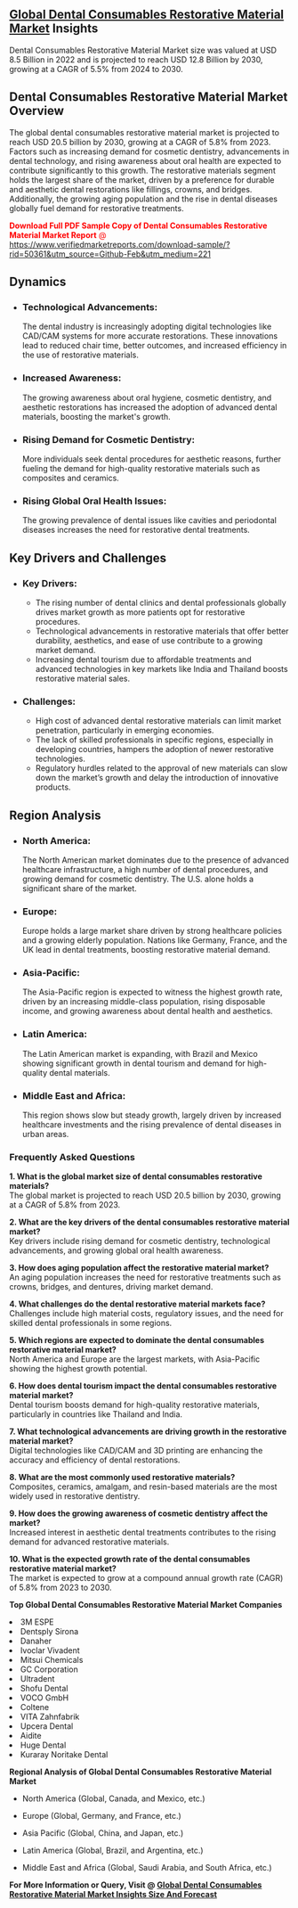 <h2><a href="https://www.verifiedmarketreports.com/download-sample/?rid=50361&amp;utm_source=Github&amp;utm_medium=221" target="_blank">Global Dental Consumables Restorative Material Market</a> Insights</h2><p>Dental Consumables Restorative Material Market size was valued at USD 8.5 Billion in 2022 and is projected to reach USD 12.8 Billion by 2030, growing at a CAGR of 5.5% from 2024 to 2030.</p><p> <h2>Dental Consumables Restorative Material Market Overview</h2> <p>The global dental consumables restorative material market is projected to reach USD 20.5 billion by 2030, growing at a CAGR of 5.8% from 2023. Factors such as increasing demand for cosmetic dentistry, advancements in dental technology, and rising awareness about oral health are expected to contribute significantly to this growth. The restorative materials segment holds the largest share of the market, driven by a preference for durable and aesthetic dental restorations like fillings, crowns, and bridges. Additionally, the growing aging population and the rise in dental diseases globally fuel demand for restorative treatments.</p> <p><p><span class=""><span style="color: #ff0000;"><strong>Download Full PDF Sample Copy of Dental Consumables Restorative Material Market Report</strong> @ </span><a href="https://www.verifiedmarketreports.com/download-sample/?rid=50361&amp;utm_source=Github-Feb&amp;utm_medium=221" target="_blank">https://www.verifiedmarketreports.com/download-sample/?rid=50361&amp;utm_source=Github-Feb&amp;utm_medium=221</a></span></p></p> <h2>Dynamics</h2> <ul> <li><h3>Technological Advancements:</h3> The dental industry is increasingly adopting digital technologies like CAD/CAM systems for more accurate restorations. These innovations lead to reduced chair time, better outcomes, and increased efficiency in the use of restorative materials.</li> <li><h3>Increased Awareness:</h3> The growing awareness about oral hygiene, cosmetic dentistry, and aesthetic restorations has increased the adoption of advanced dental materials, boosting the market's growth.</li> <li><h3>Rising Demand for Cosmetic Dentistry:</h3> More individuals seek dental procedures for aesthetic reasons, further fueling the demand for high-quality restorative materials such as composites and ceramics.</li> <li><h3>Rising Global Oral Health Issues:</h3> The growing prevalence of dental issues like cavities and periodontal diseases increases the need for restorative dental treatments.</li> </ul> <h2>Key Drivers and Challenges</h2> <ul> <li><h3>Key Drivers:</h3> <ul> <li>The rising number of dental clinics and dental professionals globally drives market growth as more patients opt for restorative procedures.</li> <li>Technological advancements in restorative materials that offer better durability, aesthetics, and ease of use contribute to a growing market demand.</li> <li>Increasing dental tourism due to affordable treatments and advanced technologies in key markets like India and Thailand boosts restorative material sales.</li> </ul> </li> <li><h3>Challenges:</h3> <ul> <li>High cost of advanced dental restorative materials can limit market penetration, particularly in emerging economies.</li> <li>The lack of skilled professionals in specific regions, especially in developing countries, hampers the adoption of newer restorative technologies.</li> <li>Regulatory hurdles related to the approval of new materials can slow down the market’s growth and delay the introduction of innovative products.</li> </ul> </li> </ul> <h2>Region Analysis</h2> <ul> <li><h3>North America:</h3> The North American market dominates due to the presence of advanced healthcare infrastructure, a high number of dental procedures, and growing demand for cosmetic dentistry. The U.S. alone holds a significant share of the market.</li> <li><h3>Europe:</h3> Europe holds a large market share driven by strong healthcare policies and a growing elderly population. Nations like Germany, France, and the UK lead in dental treatments, boosting restorative material demand.</li> <li><h3>Asia-Pacific:</h3> The Asia-Pacific region is expected to witness the highest growth rate, driven by an increasing middle-class population, rising disposable income, and growing awareness about dental health and aesthetics.</li> <li><h3>Latin America:</h3> The Latin American market is expanding, with Brazil and Mexico showing significant growth in dental tourism and demand for high-quality dental materials.</li> <li><h3>Middle East and Africa:</h3> This region shows slow but steady growth, largely driven by increased healthcare investments and the rising prevalence of dental diseases in urban areas.</li> </ul> <h3>Frequently Asked Questions</h3> <p><b>1. What is the global market size of dental consumables restorative materials?</b><br> The global market is projected to reach USD 20.5 billion by 2030, growing at a CAGR of 5.8% from 2023.</p> <p><b>2. What are the key drivers of the dental consumables restorative material market?</b><br> Key drivers include rising demand for cosmetic dentistry, technological advancements, and growing global oral health awareness.</p> <p><b>3. How does aging population affect the restorative material market?</b><br> An aging population increases the need for restorative treatments such as crowns, bridges, and dentures, driving market demand.</p> <p><b>4. What challenges do the dental restorative material markets face?</b><br> Challenges include high material costs, regulatory issues, and the need for skilled dental professionals in some regions.</p> <p><b>5. Which regions are expected to dominate the dental consumables restorative material market?</b><br> North America and Europe are the largest markets, with Asia-Pacific showing the highest growth potential.</p> <p><b>6. How does dental tourism impact the dental consumables restorative material market?</b><br> Dental tourism boosts demand for high-quality restorative materials, particularly in countries like Thailand and India.</p> <p><b>7. What technological advancements are driving growth in the restorative material market?</b><br> Digital technologies like CAD/CAM and 3D printing are enhancing the accuracy and efficiency of dental restorations.</p> <p><b>8. What are the most commonly used restorative materials?</b><br> Composites, ceramics, amalgam, and resin-based materials are the most widely used in restorative dentistry.</p> <p><b>9. How does the growing awareness of cosmetic dentistry affect the market?</b><br> Increased interest in aesthetic dental treatments contributes to the rising demand for advanced restorative materials.</p> <p><b>10. What is the expected growth rate of the dental consumables restorative material market?</b><br> The market is expected to grow at a compound annual growth rate (CAGR) of 5.8% from 2023 to 2030.</p> </p><p><strong>Top Global Dental Consumables Restorative Material Market Companies</strong></p><div data-test-id=""><p><li>3M ESPE</li><li> Dentsply Sirona</li><li> Danaher</li><li> Ivoclar Vivadent</li><li> Mitsui Chemicals</li><li> GC Corporation</li><li> Ultradent</li><li> Shofu Dental</li><li> VOCO GmbH</li><li> Coltene</li><li> VITA Zahnfabrik</li><li> Upcera Dental</li><li> Aidite</li><li> Huge Dental</li><li> Kuraray Noritake Dental</li></p><div><strong>Regional Analysis of&nbsp;Global Dental Consumables Restorative Material Market</strong></div><ul><li dir="ltr"><p dir="ltr">North America&nbsp;(Global, Canada, and Mexico, etc.)</p></li><li dir="ltr"><p dir="ltr">Europe (Global, Germany, and France, etc.)</p></li><li dir="ltr"><p dir="ltr">Asia Pacific&nbsp;(Global, China, and Japan, etc.)</p></li><li dir="ltr"><p dir="ltr">Latin America&nbsp;(Global, Brazil, and Argentina, etc.)</p></li><li dir="ltr">Middle East and Africa&nbsp;(Global, Saudi Arabia, and South Africa, etc.)</li></ul><p><strong>For More Information or Query, Visit @&nbsp;</strong><strong><a href="https://www.verifiedmarketreports.com/product/global-dental-consumables-restorative-material-market-2019-by-manufacturers-regions-type-and-application-forecast-to-2024/?utm_source=Github&amp;utm_medium=221" target="_blank">Global Dental Consumables Restorative Material Market Insights Size And Forecast</a></strong></p></div>
